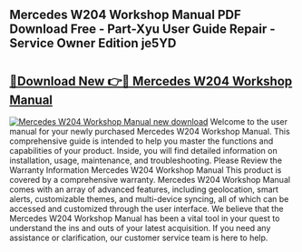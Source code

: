 ## Mercedes W204 Workshop Manual PDF Download Free - Part-Xyu User Guide Repair - Service Owner Edition je5YD

# <h2><a href="http://bc73744.oget.top/?id=Mercedes+W204+Workshop+Manual">🔗Download New 👉🔴 Mercedes W204 Workshop Manual</a></h2>

[![Mercedes W204 Workshop Manual new download](https://i.imgur.com/5g1atiW.png)](http://bc73744.oget.top/?id=Mercedes+W204+Workshop+Manual)
Welcome to the user manual for your newly purchased Mercedes W204 Workshop Manual. This comprehensive guide is intended to help you master the functions and capabilities of your product. Inside, you will find detailed information on installation, usage, maintenance, and troubleshooting. Please Review the Warranty Information Mercedes W204 Workshop Manual This product is covered by a comprehensive warranty. Mercedes W204 Workshop Manual comes with an array of advanced features, including geolocation, smart alerts, customizable themes, and multi-device syncing, all of which can be accessed and customized through the user interface. We believe that the Mercedes W204 Workshop Manual has been a vital tool in your quest to understand the ins and outs of your latest acquisition. If you need any assistance or clarification, our customer service team is here to help.
